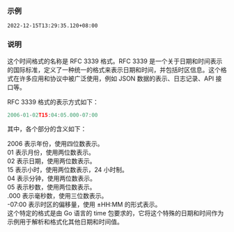 ### 示例

```
2022-12-15T13:29:35.120+08:00
```

### 说明

这个时间格式的名称是 RFC 3339 格式。RFC 3339 是一个关于日期和时间表示的国际标准，定义了一种统一的格式来表示日期和时间，并包括时区信息。这个格式在许多应用和协议中被广泛使用，例如 JSON 数据的表示、日志记录、API 接口等。

RFC 3339 格式的表示方式如下：

```go
2006-01-02T15:04:05.000-07:00
```

其中，各个部分的含义如下：

2006 表示年份，使用四位数表示。<br />
01 表示月份，使用两位数表示。<br />
02 表示日期，使用两位数表示。<br />
15 表示小时，使用两位数表示，24 小时制。<br />
04 表示分钟，使用两位数表示。<br />
05 表示秒数，使用两位数表示。<br />
.000 表示毫秒数，使用三位数表示。<br />
-07:00 表示时区的偏移量，使用 ±HH:MM 的形式表示。<br />
这个特定的格式是由 Go 语言的 time 包要求的，它将这个特殊的日期和时间作为示例用于解析和格式化其他日期和时间值。
